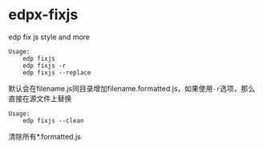 edpx-fixjs
==========

edp fix js style and more

    Usage:
        edp fixjs
        edp fixjs -r
        edp fixjs --replace

默认会在filename.js同目录增加filename.formatted.js，如果使用`-r`选项，那么直接在源文件上替换

    Usage:
        edp fixjs --clean

清除所有*.formatted.js